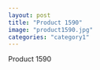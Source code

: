 ```yaml
---
layout: post
title: "Product 1590"
image: "product1590.jpg"
categories: "category1"
---
```

Product 1590
